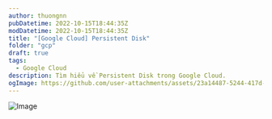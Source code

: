 ```yaml
---
author: thuongnn
pubDatetime: 2022-10-15T18:44:35Z
modDatetime: 2022-10-15T18:44:35Z
title: "[Google Cloud] Persistent Disk"
folder: "gcp"
draft: true
tags:
  - Google Cloud
description: Tìm hiểu về Persistent Disk trong Google Cloud.
ogImage: https://github.com/user-attachments/assets/23a14487-5244-417d-85a7-b8299a220770
---
```


![Image](https://github.com/user-attachments/assets/23a14487-5244-417d-85a7-b8299a220770)
